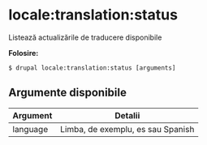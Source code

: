 # locale:translation:status
Listează actualizările de traducere disponibile

**Folosire:**
```
$ drupal locale:translation:status [arguments] 
```

## Argumente disponibile
Argument | Detalii
---------|-------------
language | Limba, de exemplu, es sau Spanish

